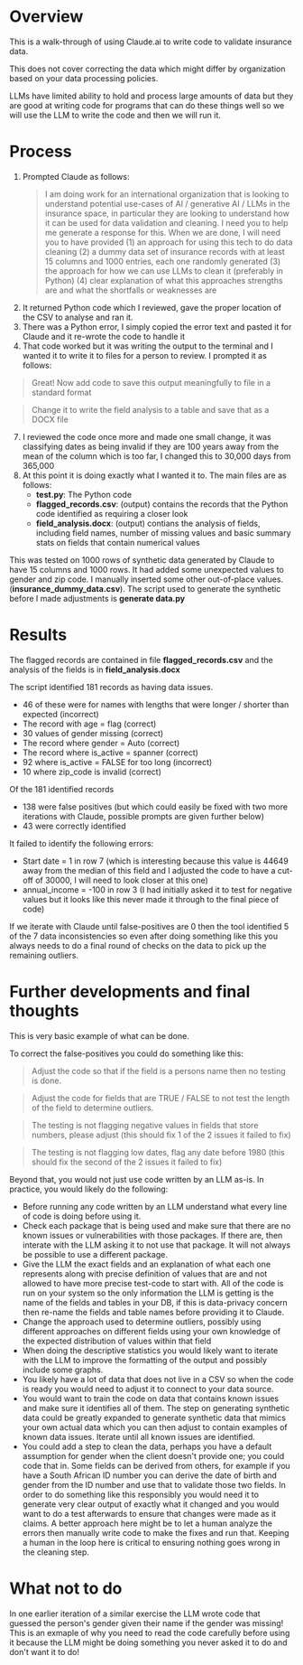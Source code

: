# Overview
This is a walk-through of using Claude.ai to write code to validate insurance data.

This does not cover correcting the data which might differ by organization based on your data processing policies.

LLMs have limited ability to hold and process large amounts of data but they are good at writing code for programs that can do these things well so we will use the LLM to write the code and then we will run it.


# Process
1. Prompted Claude as follows:
   > I am doing work for an international organization that is looking to understand potential use-cases of AI / generative AI / LLMs in the insurance space, in particular they are looking to understand how it can be used for data validation and cleaning. I need you to help me generate a response for this. When we are done, I will need you to have provided (1) an approach for using this tech to do data cleaning (2) a dummy data set of insurance records with at least 15 columns and 1000 entries, each one randomly generated (3) the approach for how we can use LLMs to clean it (preferably in Python) (4) clear explanation of what this approaches strengths are and what the shortfalls or weaknesses are
3. It returned Python code which I reviewed, gave the proper location of the CSV to analyse and ran it.
4. There was a Python error, I simply copied the error text and pasted it for Claude and it re-wrote the code to handle it
5. That code worked but it was writing the output to the terminal and I wanted it to write it to files for a person to review. I prompted it as follows:
> Great! Now add code to save this output meaningfully to file in a standard format

> Change it to write the field analysis to a table and save that as a DOCX file
7. I reviewed the code once more and made one small change, it was classifying dates as being invalid if they are 100 years away from the mean of the column which is too far, I changed this to 30,000 days from 365,000
8. At this point it is doing exactly what I wanted it to. The main files are as follows:
   * **test.py**: The Python code
   * **flagged_records.csv**: (output) contains the records that the Python code identified as requiring a closer look
   * **field_analysis.docx**: (output) contians the analysis of fields, including field names, number of missing values and basic summary stats on fields that contain numerical values

This was tested on 1000 rows of synthetic data generated by Claude to have 15 columns and 1000 rows. It had added some unexpected values to gender and zip code. I manually inserted some other out-of-place values. (**insurance_dummy_data.csv**). The script used to generate the synthetic before I made adjustments is **generate data.py**


# Results
The flagged records are contained in file **flagged_records.csv** and the analysis of the fields is in **field_analysis.docx**

The script identified 181 records as having data issues.
* 46 of these were for names with lengths that were longer / shorter than expected (incorrect)
* The record with age = flag (correct)
* 30 values of gender missing (correct)
* The record where gender = Auto (correct)
* The record where is_active = spanner (correct)
* 92 where is_active = FALSE for too long (incorrect)
* 10 where zip_code is invalid (correct)

Of the 181 identified records
* 138 were false positives (but which could easily be fixed with two more iterations with Claude, possible prompts are given further below)
* 43 were correctly identified

It failed to identify the following errors:
* Start date = 1 in row 7 (which is interesting because this value is 44649 away from the median of this field and I adjusted the code to have a cut-off of 30000, I will need to look closer at this one)
* annual_income = -100 in row 3 (I had initially asked it to test for negative values but it looks like this never made it through to the final piece of code)

If we iterate with Claude until false-positives are 0 then the tool identified 5 of the 7 data inconsistencies so even after doing something like this you always needs to do a final round of checks on the data to pick up the remaining outliers.


# Further developments and final thoughts

This is very basic example of what can be done.

To correct the false-positives you could do something like this:
> Adjust the code so that if the field is a persons name then no testing is done.

> Adjust the code for fields that are TRUE / FALSE to not test the length of the field to determine outliers.

> The testing is not flagging negative values in fields that store numbers, please adjust (this should fix 1 of the 2 issues it failed to fix)

> The testing is not flagging low dates, flag any date before 1980 (this should fix the second of the 2 issues it failed to fix)

Beyond that, you would not just use code written by an LLM as-is. In practice, you would likely do the following:
* Before running any code written by an LLM understand what every line of code is doing before using it.
* Check each package that is being used and make sure that there are no known issues or vulnerabilities with those packages. If there are, then interate with the LLM asking it to not use that package. It will not always be possible to use a different package.
* Give the LLM the exact fields and an explanation of what each one represents along with precise definition of values that are and not allowed to have more precise test-code to start with. All of the code is run on your system so the only information the LLM is getting is the name of the fields and tables in your DB, if this is data-privacy concern then re-name the fields and table names before providing it to Claude.
* Change the approach used to determine outliers, possibly using different approaches on different fields using your own knowledge of the expected distribution of values within that field
* When doing the descriptive statistics you would likely want to iterate with the LLM to improve the formatting of the output and possibly include some graphs.
* You likely have a lot of data that does not live in a CSV so when the code is ready you would need to adjust it to connect to your data source.
* You would want to train the code on data that contains known issues and make sure it identifies all of them. The step on generating synthetic data could be greatly expanded to generate synthetic data that mimics your own actual data which you can then adjust to contain examples of known data issues. Iterate until all known issues are identified.
* You could add a step to clean the data, perhaps you have a default assumption for gender when the client doesn't provide one; you could code that in. Some fields can be derived from others, for example if you have a South African ID number you can derive the date of birth and gender from the ID number and use that to validate those two fields. In order to do something like this responsibly you would need it to generate very clear output of exactly what it changed and you would want to do a test afterwards to ensure that changes were made as it claims. A better approach here might be to let a human analyze the errors then manually write code to make the fixes and run that. Keeping a human in the loop here is critical to ensuring nothing goes wrong in the cleaning step. 

# What not to do
In one earlier iteration of a similar exercise the LLM wrote code that guessed the person's gender given their name if the gender was missing! This is an exmaple of why you need to read the code carefully before using it because the LLM might be doing something you never asked it to do and don't want it to do!
